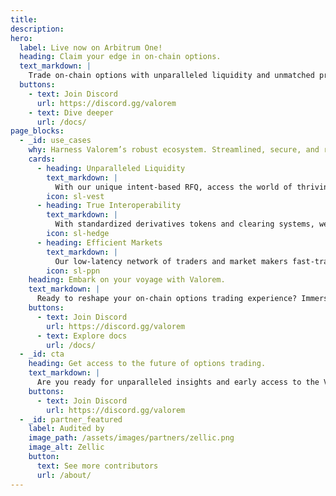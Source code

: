 ```yaml
---
title:
description:
hero:
  label: Live now on Arbitrum One!
  heading: Claim your edge in on-chain options.
  text_markdown: |
    Trade on-chain options with unparalleled liquidity and unmatched pricing — straight from your Arbitrum wallet.
  buttons:
    - text: Join Discord
      url: https://discord.gg/valorem
    - text: Dive deeper
      url: /docs/
page_blocks:
  - _id: use_cases
    why: Harness Valorem’s robust ecosystem. Streamlined, secure, and ready to supercharge your options trading experience.
    cards:
      - heading: Unparalleled Liquidity
        text_markdown: |
          With our unique intent-based RFQ, access the world of thriving on-chain options markets. Efficient pricing for traders, streaming intents for market makers.
        icon: sl-vest
      - heading: True Interoperability
        text_markdown: |
          With standardized derivatives tokens and clearing systems, we champion seamless options clearing and settlement across all EVM chains and ERC20 tokens.
        icon: sl-hedge
      - heading: Efficient Markets
        text_markdown: |
          Our low-latency network of traders and market makers fast-tracks off-chain price discovery, secured by on-chain clearing and settlement. 
        icon: sl-ppn
    heading: Embark on your voyage with Valorem.
    text_markdown: |
      Ready to reshape your on-chain options trading experience? Immerse yourself in our documentation to integrate with Valorem or join our thriving Discord community.
    buttons:
      - text: Join Discord
        url: https://discord.gg/valorem
      - text: Explore docs
        url: /docs/
  - _id: cta
    heading: Get access to the future of options trading.
    text_markdown: |
      Are you ready for unparalleled insights and early access to the Valorem experience? Dive deeper into the world of on-chain options by joining our Discord community. Engage, learn, and transform your trading.
    buttons:
      - text: Join Discord 
        url: https://discord.gg/valorem
  - _id: partner_featured
    label: Audited by
    image_path: /assets/images/partners/zellic.png
    image_alt: Zellic
    button:
      text: See more contributors
      url: /about/
---
```


